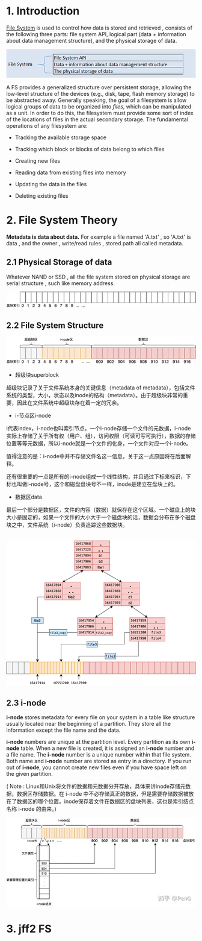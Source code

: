 # 1. Introduction

[File System](https://zhuanlan.zhihu.com/p/291300196) is used to control how data is stored and retrieved , consists of the following three parts: file system API, logical part (data + information about data management structure), and the physical storage of data.

![fs](../img/linux-file-system-2.png)

A FS provides a generalized structure over persistent storage, allowing the low-level structure of the devices (e.g., disk, tape, flash memory storage) to be abstracted away. Generally speaking, the goal of a filesystem is allow logical groups of data to be organized into *files*, which can be manipulated as a unit. In order to do this, the filesystem must provide some sort of index of the locations of files in the actual secondary storage. The fundamental operations of any filesystem are:

- Tracking the available storage space

- Tracking which block or blocks of data belong to which files

- Creating new files

- Reading data from existing files into memory

- Updating the data in the files

- Deleting existing files

  

# 2. File System Theory

**Metadata  is data about data.**  For example a file named  'A.txt' , so  'A.txt'  is data , and the owner  , write/read rules  ,  stored path all called metadata.

## 2.1  Physical Storage of data

Whatever NAND or SSD  , all the file system stored on physical  storage are  serial structure , such like memory address.

![fs_2](../img/linux_fs2.png)



## 2.2 File System Structure



![meta_data](../img/fs_matedata.png)

- 超级块superblock

超级块记录了关于文件系统本身的关键信息（metadata of metadata），包括文件系统的类型，大小，状态以及inode的结构（metadata）。由于超级块非常的重要，因此在文件系统中超级块存在着一定的冗余。

- i-节点区i-node

i代表index，i-node也叫索引节点。一个i-node存储一个文件的元数据，i-node实际上存储了关于所有权（用户、组），访问权限（可读可写可执行），数据的存储位置等等元数据，所以i-node就是一个文件的化身，一个文件对应一个i-node。

值得注意的是：i-node中并不存储文件名这一信息，关于这一点原因将在后面解释。

还有很重要的一点是所有的i-node组成一个线性结构，并且通过下标来标识，下标也叫做i-node号，这个和磁盘盘块号不一样，inode是建立在盘块上的。

- 数据区data

最后一个部分是数据区，文件的内容（数据）就保存在这个区域。一个磁盘上的块大小是固定的，如果一个文件的大小大于一个磁盘块的话，数据会分布在多个磁盘块之中，文件系统（i-node）负责追踪这些数据块。



​	![linux_fs](../img/linux_fs.png)



## 2.3  i-node

**i-node**  stores metadata for every file on your system in a table like structure usually located near the beginning of a partition. They store all the information except the file name and the data. 

**i-node** numbers are unique at the partition level. Every partition as its own **i-node** table. When a new file is created, it is assigned an **i-node** number and a file name. The **i-node** number is a unique number within that file system. Both name and **i-node** number are stored as entry in a directory. If you run out of **i-node**, you cannot create new files even if you have space left on the given partition.

( Note : Linux和Unix将文件的数据和元数据分开存放，具体来讲inode存储元数据，数据区存储数据。在 i-node 中不必存储真正的数据，但是需要存储数据被放在了数据区的哪个位置。inode保存着文件在数据区的盘块列表，这也是索引结点名称 i-node 的由来。)

![fs3](../img/fs3.jpg)



# 3. jff2 FS

